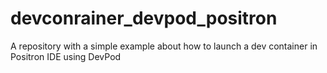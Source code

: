 # devconrainer_devpod_positron
A repository with a simple example about how to launch a dev container in Positron IDE using DevPod
